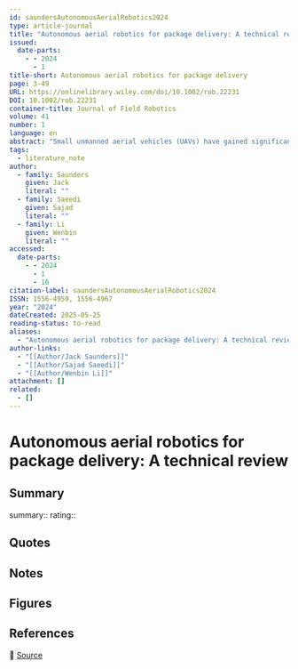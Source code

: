 ```yaml
---
id: saundersAutonomousAerialRobotics2024
type: article-journal
title: "Autonomous aerial robotics for package delivery: A technical review"
issued:
  date-parts:
    - - 2024
      - 1
title-short: Autonomous aerial robotics for package delivery
page: 3-49
URL: https://onlinelibrary.wiley.com/doi/10.1002/rob.22231
DOI: 10.1002/rob.22231
container-title: Journal of Field Robotics
volume: 41
number: 1
language: en
abstract: "Small unmanned aerial vehicles (UAVs) have gained significant interest in the last decade. More specifically these vehicles have the capacity to impact package delivery logistics in a disruptive way. This paper reviews research problems and state‐of‐the‐art solutions that facilitate package delivery. Different aerial manipulators and grippers are listed along with control techniques to address stability issues. Landing on a platform is next discussed which encompasses static and dynamic platforms. Landing on a dynamic platform presents further challenges. This includes delayed control responses and poor precision of the relative motion between the platform and the aerial vehicle. Subsequently, risks such as weather conditions, state estimation, and collision avoidance to ensure safe transit is considered. Finally, delivery UAV routing is investigated which categorizes the topic into two areas: drone operations and drone–truck collaborative operations. Additionally, we compare the solutions against design, environmental, and legal constraints."
tags:
  - literature_note
author:
  - family: Saunders
    given: Jack
    literal: ""
  - family: Saeedi
    given: Sajad
    literal: ""
  - family: Li
    given: Wenbin
    literal: ""
accessed:
  date-parts:
    - - 2024
      - 1
      - 16
citation-label: saundersAutonomousAerialRobotics2024
ISSN: 1556-4959, 1556-4967
year: "2024"
dateCreated: 2025-05-25
reading-status: to-read
aliases:
  - "Autonomous aerial robotics for package delivery: A technical review"
author-links:
  - "[[Author/Jack Saunders]]"
  - "[[Author/Sajad Saeedi]]"
  - "[[Author/Wenbin Li]]"
attachment: []
related:
  - []
---
```


# Autonomous aerial robotics for package delivery: A technical review

## Summary
summary::
rating::

## Quotes

## Notes

## Figures

## References

🔗 [Source](https://onlinelibrary.wiley.com/doi/10.1002/rob.22231)


